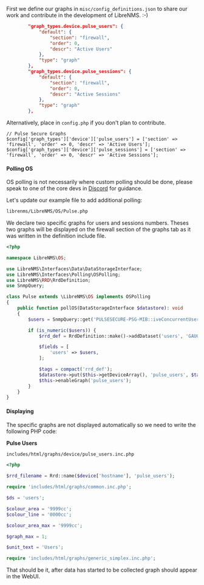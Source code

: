 First we define our graphs in `misc/config_definitions.json` to share
our work and contribute in the development of LibreNMS. :-)

```json
        "graph_types.device.pulse_users": {
            "default": {
                "section": "firewall",
                "order": 0,
                "descr": "Active Users"
            },
            "type": "graph"
        },
        "graph_types.device.pulse_sessions": {
            "default": {
                "section": "firewall",
                "order": 0,
                "descr": "Active Sessions"
            },
            "type": "graph"
        },
```

Alternatively, place in `config.php` if you don't plan to contribute.

```config.php
// Pulse Secure Graphs
$config['graph_types']['device']['pulse_users'] = ['section' => 'firewall', 'order' => 0, 'descr' => 'Active Users'];
$config['graph_types']['device']['pulse_sessions'] = ['section' => 'firewall', 'order' => 0, 'descr' => 'Active Sessions'];
```

#### Polling OS

OS polling is not necessarily where custom polling should be done,
please speak to one of the core devs in
[Discord](https://t.libren.ms/discord) for guidance.

Let's update our example file to add additional polling:

```bash
librenms/LibreNMS/OS/Pulse.php
```

We declare two specific graphs for users and sessions numbers. Theses
two graphs will be displayed on the firewall section of the graphs tab
as it was written in the definition include file.

```php
<?php

namespace LibreNMS\OS;

use LibreNMS\Interfaces\Data\DataStorageInterface;
use LibreNMS\Interfaces\Polling\OSPolling;
use LibreNMS\RRD\RrdDefinition;
use SnmpQuery;

class Pulse extends \LibreNMS\OS implements OSPolling
{
    public function pollOS(DataStorageInterface $datastore): void
    {
        $users = SnmpQuery::get('PULSESECURE-PSG-MIB::iveConcurrentUsers.0')->value();

        if (is_numeric($users)) {
            $rrd_def = RrdDefinition::make()->addDataset('users', 'GAUGE', 0);

            $fields = [
                'users' => $users,
            ];

            $tags = compact('rrd_def');
            $datastore->put($this->getDeviceArray(), 'pulse_users', $tags, $fields);
            $this->enableGraph('pulse_users');
        }
    }
}
```

#### Displaying

The specific graphs are not displayed automatically so we need to
write the following PHP code:

**Pulse Users**

```bash
includes/html/graphs/device/pulse_users.inc.php
```

```php
<?php

$rrd_filename = Rrd::name($device['hostname'], 'pulse_users');

require 'includes/html/graphs/common.inc.php';

$ds = 'users';

$colour_area = '9999cc';
$colour_line = '0000cc';

$colour_area_max = '9999cc';

$graph_max = 1;

$unit_text = 'Users';

require 'includes/html/graphs/generic_simplex.inc.php';
```

That should be it, after data has started to be collected graph
should appear in the WebUI.
